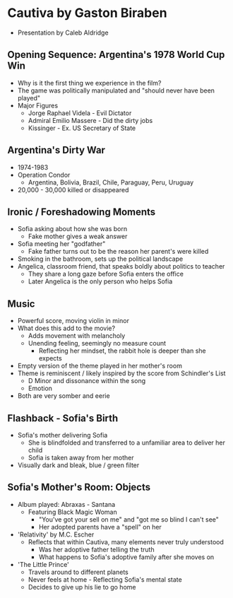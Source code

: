 # Cautiva by Gaston Biraben
- Presentation by Caleb Aldridge 

## Opening Sequence: Argentina's 1978 World Cup Win
- Why is it the first thing we experience in the film?
- The game was politically manipulated and "should never have been played"
- Major Figures
	- Jorge Raphael Videla - Evil Dictator
	- Admiral Emilio Massere - Did the dirty jobs
	- Kissinger - Ex. US Secretary of State

## Argentina's Dirty War
- 1974-1983
- Operation Condor
	- Argentina, Bolivia, Brazil, Chile, Paraguay, Peru, Uruguay
- 20,000 - 30,000 killed or disappeared 

## Ironic / Foreshadowing Moments
- Sofia asking about how she was born
	- Fake mother gives a weak answer
- Sofia meeting her "godfather"
	- Fake father turns out to be the reason her parent's were killed
- Smoking in the bathroom, sets up the political landscape
- Angelica, classroom friend, that speaks boldly about politics to teacher
	- They share a long gaze before Sofia enters the office
	- Later Angelica is the only person who helps Sofia

## Music
- Powerful score, moving violin in minor 
- What does this add to the movie?
	- Adds movement with melancholy 
	- Unending feeling, seemingly no measure count
		- Reflecting her mindset, the rabbit hole is deeper than she expects 
- Empty version of the theme played in her mother's room
- Theme is reminiscent / likely inspired by the score from Schindler's List
	- D Minor and dissonance within the song
	- Emotion
- Both are very somber and eerie

## Flashback - Sofia's Birth
- Sofia's mother delivering Sofia
	- She is blindfolded and transferred to a unfamiliar area to deliver her child
	- Sofia is taken away from her mother
- Visually dark and bleak, blue / green filter

## Sofia's Mother's Room: Objects
- Album played: Abraxas - Santana
	- Featuring Black Magic Woman
		- "You've got your sell on me" and "got me so blind I can't see"
		- Her adopted parents have a "spell" on her 
- 'Relativity' by M.C. Escher
	- Reflects that within Cautiva, many elements never truly understood
		- Was her adoptive father telling the truth
		- What happens to Sofia's adoptive family after she moves on
- 'The Little Prince'
	- Travels around to different planets
	- Never feels at home - Reflecting Sofia's mental state
	- Decides to give up his lie to go home